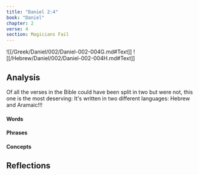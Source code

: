 ```yaml
---
title: "Daniel 2:4"
book: "Daniel"
chapter: 2
verse: 4
section: Magicians Fail
---
```

![[/Greek/Daniel/002/Daniel-002-004G.md#Text]]
![[/Hebrew/Daniel/002/Daniel-002-004H.md#Text]]

## Analysis

Of all the verses in the Bible could have been split in two but were not, this one is the most deserving: It's written in two different languages: Hebrew and Aramaic!!!

#### Words

#### Phrases

#### Concepts

## Reflections
